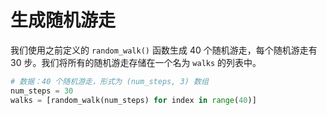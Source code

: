 # 生成随机游走

我们使用之前定义的 `random_walk()` 函数生成 40 个随机游走，每个随机游走有 30 步。我们将所有的随机游走存储在一个名为 `walks` 的列表中。

```python
# 数据：40 个随机游走，形式为 (num_steps, 3) 数组
num_steps = 30
walks = [random_walk(num_steps) for index in range(40)]
```
